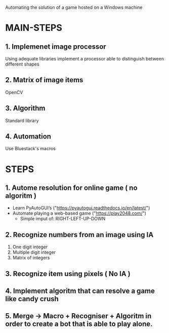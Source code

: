 Automating the solution of a game hosted on a Windows machine

# MAIN-STEPS

## 1. Implemenet image processor

Using adequate libraries implement a processor able to distinguish between different shapes

## 2. Matrix of image items

OpenCV

## 3. Algorithm

Standard library

## 4. Automation

Use Bluestack's macros

# STEPS

## 1. Autome resolution for online game ( no algoritm )

- Learn PyAutoGUI’s ("https://pyautogui.readthedocs.io/en/latest/")
- Automate playing a web-based game ("https://play2048.com/")
  - Simple imput of: RIGHT-LEFT-UP-DOWN

## 2. Recognize numbers from an image using IA

1. One digit integer
2. Multiple digit integer
3. Matrix of integers

## 3. Recognize item using pixels ( No IA )

## 4. Implement algoritm that can resolve a game like candy crush 

## 5. Merge -> Macro + Recogniser + Algoritm in order to create a bot that is able to play alone.